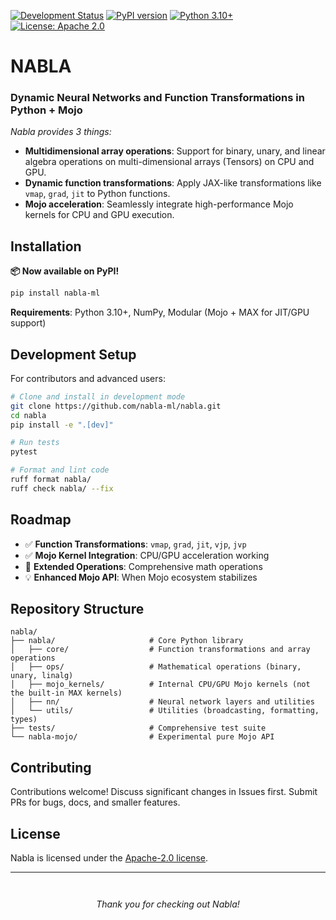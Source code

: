 [![Development Status](https://img.shields.io/badge/status-pre--alpha-red)](https://github.com/nabla-ml/nabla)
[![PyPI version](https://badge.fury.io/py/nabla-ml.svg)](https://pypi.org/project/nabla-ml/)
[![Python 3.10+](https://img.shields.io/badge/python-3.10+-blue.svg)](https://www.python.org/downloads/)
[![License: Apache 2.0](https://img.shields.io/badge/license-Apache%202.0-blue.svg)](https://www.apache.org/licenses/LICENSE-2.0)


# NABLA

### Dynamic Neural Networks and Function Transformations in Python + Mojo

*Nabla provides 3 things:*

- **Multidimensional array operations**: Support for binary, unary, and linear algebra operations on multi-dimensional arrays (Tensors) on CPU and GPU.
- **Dynamic function transformations**: Apply JAX-like transformations like `vmap`, `grad`, `jit` to Python functions.
- **Mojo acceleration**: Seamlessly integrate high-performance Mojo kernels for CPU and GPU execution.


## Installation

**📦 Now available on PyPI!**

```bash
pip install nabla-ml
```

**Requirements**: Python 3.10+, NumPy, Modular (Mojo + MAX for JIT/GPU support)


## Development Setup

For contributors and advanced users:

```bash
# Clone and install in development mode
git clone https://github.com/nabla-ml/nabla.git
cd nabla
pip install -e ".[dev]"

# Run tests
pytest

# Format and lint code
ruff format nabla/
ruff check nabla/ --fix
```

## Roadmap

- ✅ **Function Transformations**: `vmap`, `grad`, `jit`, `vjp`, `jvp`
- ✅ **Mojo Kernel Integration**: CPU/GPU acceleration working
- 👷 **Extended Operations**: Comprehensive math operations
- 💡 **Enhanced Mojo API**: When Mojo ecosystem stabilizes

## Repository Structure

```
nabla/
├── nabla/                     # Core Python library
│   ├── core/                  # Function transformations and array operations
│   ├── ops/                   # Mathematical operations (binary, unary, linalg)
│   ├── mojo_kernels/          # Internal CPU/GPU Mojo kernels (not the built-in MAX kernels)
│   ├── nn/                    # Neural network layers and utilities
│   └── utils/                 # Utilities (broadcasting, formatting, types)
├── tests/                     # Comprehensive test suite
└── nabla-mojo/                # Experimental pure Mojo API
```

## Contributing

Contributions welcome! Discuss significant changes in Issues first. Submit PRs for bugs, docs, and smaller features.

## License

Nabla is licensed under the [Apache-2.0 license](https://github.com/nabla-ml/nabla/blob/main/LICENSE).

---

<p align="center" style="margin-top: 3em; margin-bottom: 2em;"><em>Thank you for checking out Nabla!</em></p>

